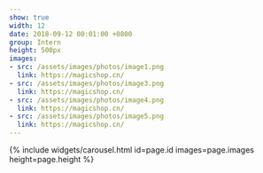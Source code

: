 ```yaml
---
show: true
width: 12
date: 2018-09-12 00:01:00 +0800
group: Intern
height: 500px
images:
- src: /assets/images/photos/image1.png
  link: https://magicshop.cn/
- src: /assets/images/photos/image3.png
  link: https://magicshop.cn/
- src: /assets/images/photos/image4.png
  link: https://magicshop.cn/
- src: /assets/images/photos/image5.png
  link: https://magicshop.cn/
---
```


{% include widgets/carousel.html id=page.id images=page.images height=page.height %}